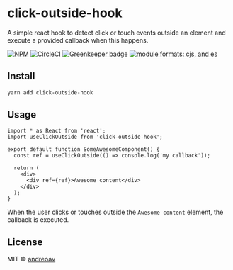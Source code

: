 # click-outside-hook

A simple react hook to detect click or touch events outside an element and execute a provided callback when this happens.

[![NPM](https://img.shields.io/npm/v/click-outside-hook.svg)](https://www.npmjs.com/package/click-outside-hook)
[![CircleCI](https://circleci.com/gh/andreoav/click-outside-hook/tree/master.svg?style=svg)](https://circleci.com/gh/andreoav/click-outside-hook/tree/master) [![Greenkeeper badge](https://badges.greenkeeper.io/andreoav/click-outside-hook.svg)](https://greenkeeper.io/)
[![module formats: cjs, and es][module-formats-badge]][unpkg-dist]

## Install

```bash
yarn add click-outside-hook
```

## Usage

```tsx
import * as React from 'react';
import useClickOutside from 'click-outside-hook';

export default function SomeAwesomeComponent() {
  const ref = useClickOutside(() => console.log('my callback'));

  return (
    <div>
      <div ref={ref}>Awesome content</div>
    </div>
  );
}
```

When the user clicks or touches outside the `Awesome content` element, the callback is executed.

## License

MIT © [andreoav](https://github.com/andreoav)

[unpkg-dist]: https://unpkg.com/click-outside-hook/dist
[module-formats-badge]: https://img.shields.io/badge/module%20formats-cjs%2C%20es-green.svg?style=flat-square
